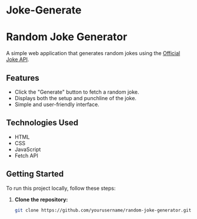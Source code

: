 # Joke-Generate
# Random Joke Generator

A simple web application that generates random jokes using the [Official Joke API](https://official-joke-api.appspot.com/).

## Features

- Click the "Generate" button to fetch a random joke.
- Displays both the setup and punchline of the joke.
- Simple and user-friendly interface.

## Technologies Used

- HTML
- CSS
- JavaScript
- Fetch API

## Getting Started

To run this project locally, follow these steps:

1. **Clone the repository:**

   ```bash
   git clone https://github.com/yourusername/random-joke-generator.git
